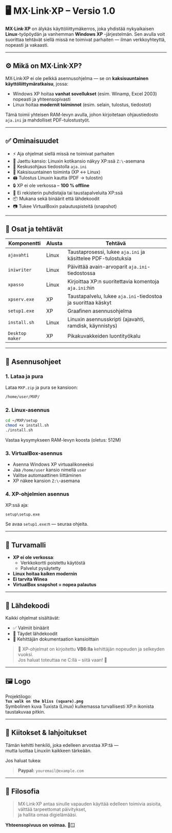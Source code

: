 # 🖥️ MX·Link·XP – Versio 1.0

**MX·Link·XP** on älykäs käyttöliittymäkerros, joka yhdistää nykyaikaisen **Linux**-työpöydän ja vanhemman **Windows XP** -järjestelmän. Sen avulla voit suorittaa tehtävät siellä missä ne toimivat parhaiten — ilman verkkoyhteyttä, nopeasti ja vakaasti.

---

## ⚙️ Mikä on MX·Link·XP?

MX·Link·XP ei ole pelkkä asennusohjelma — se on **kaksisuuntainen käyttöliittymäratkaisu**, jossa:

- Windows XP hoitaa **vanhat sovellukset** (esim. Winamp, Excel 2003) nopeasti ja yhteensopivasti
- Linux hoitaa **modernit toiminnot** (esim. selain, tulostus, tiedostot)

Tämä toimii yhteisen RAM-levyn avulla, johon kirjoitetaan ohjaustiedosto `aja.ini` ja mahdolliset PDF-tulostustyöt.

---

## ✅ Ominaisuudet

- ⚡ Aja ohjelmat siellä missä ne toimivat parhaiten
- 📂 Jaettu kansio: Linuxin kotikansio näkyy XP:ssä `Z:\`-asemana
- 🧠 Keskusohjaus tiedostolla `aja.ini`
- 🔄 Kaksisuuntainen toiminta (XP ↔ Linux)
- 🖨️ Tulostus Linuxin kautta (PDF → tulostin)
- 🔒 XP ei ole verkossa – **100 % offline**
- 🧼 Ei rekisterin puhdistajia tai taustapalveluita XP:ssä
- 📦 Mukana sekä binäärit että lähdekoodit
- 📷 Tukee VirtualBoxin palautuspisteitä (snapshot)

---

## 🧩 Osat ja tehtävät

| Komponentti      | Alusta   | Tehtävä                             |
|------------------|----------|-------------------------------------|
| `ajavahti`       | Linux    | Taustaprosessi, lukee `aja.ini` ja käsittelee PDF-tulostuksia |
| `iniwriter`      | Linux    | Päivittää avain-arvoparit `aja.ini`-tiedostossa |
| `xpasso`         | Linux    | Kirjoittaa XP:n suoritettavia komentoja `aja.ini`:hin |
| `xpserv.exe`     | XP       | Taustapalvelu, lukee `aja.ini`-tiedostoa ja suorittaa käskyt |
| `setup1.exe`     | XP       | Graafinen asennusohjelma |
| `install.sh`     | Linux    | Linuxin asennusskripti (ajavahti, ramdisk, käynnistys) |
| `Desktop maker`  | XP       | Pikakuvakkeiden luontityökalu |

---

## 🏁 Asennusohjeet

### 1. Lataa ja pura

Lataa `MXP.zip` ja pura se kansioon:

```bash
/home/user/MXP/
```

### 2. Linux-asennus

```bash
cd ~/MXP/setup
chmod +x install.sh
./install.sh
```

Vastaa kysymykseen RAM-levyn koosta (oletus: 512M)

### 3. VirtualBox-asennus

- Asenna Windows XP virtuaalikoneeksi
- Jaa `/home/user` kansio nimellä `user`
- Valitse automaattinen liittäminen
- XP näkee kansion `Z:\`-asemana

### 4. XP-ohjelmien asennus

XP:ssä aja:  
```text
setup\setup.exe
```

Se avaa `setup1.exe`:n — seuraa ohjeita.

---

## 🔐 Turvamalli

- **XP ei ole verkossa**:
  - Verkkokortti poistettu käytöstä
  - Palvelut pysäytetty
- **Linux hoitaa kaiken modernin**
- **Ei tarvita Winea**
- **VirtualBox snapshot = nopea palautus**

---

## 📜 Lähdekoodi

Kaikki ohjelmat sisältävät:

- ✅ Valmiit binäärit
- 📂 Täydet lähdekoodit
- 📝 Kehittäjän dokumentaation kansioittain

> 💬 XP-ohjelmat on kirjoitettu **VB6:lla** kehittäjän nopeuden ja selkeyden vuoksi.  
> Jos haluat toteuttaa ne C:llä – siitä vaan! 🙌

---

## 🖼️ Logo

Projektilogo:  
**`Tux walk on the bliss (square).png`**  
Symbolinen kuva Tuxista (Linux) kulkemassa turvallisesti XP:n ikonista taustakuvaa pitkin.

---

## 🙋 Kiitokset & lahjoitukset

Tämän kehitti henkilö, joka edelleen arvostaa XP:tä —  
mutta luottaa Linuxiin kaikkeen tärkeään.

Jos haluat tukea:

> **Paypal:** `youremail@example.com`

---

## 🧠 Filosofia

> MX·Link·XP antaa sinulle vapauden käyttää edelleen toimivia asioita,  
> välttää tarpeettomat päivitykset,  
> ja hallita omaa digielämääsi.

**Yhteensopivuus on voimaa.** 🐧🪟
